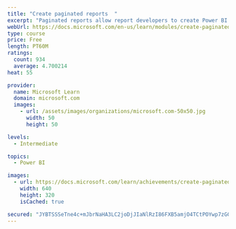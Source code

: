 ```yaml
---
title: "Create paginated reports  "
excerpt: "Paginated reports allow report developers to create Power BI artifacts that have tightly controlled rendering requirements. Paginated reports are ideal for creating sales invoices, receipts, purchase orders, and tabular data. This module will teach you how to create reports, add parameters, and work with tables and charts in paginated reports."
webUrl: https://docs.microsoft.com/en-us/learn/modules/create-paginated-reports-power-bi/
type: course
price: Free
length: PT60M
ratings:
  count: 934
  average: 4.700214
heat: 55

provider:
  name: Microsoft Learn
  domain: microsoft.com
  images:
    - url: /assets/images/organizations/microsoft.com-50x50.jpg
      width: 50
      height: 50

levels:
  - Intermediate

topics:
  - Power BI

images:
  - url: https://docs.microsoft.com/learn/achievements/create-paginated-reports-power-bi-social.png
    width: 640
    height: 320
    isCached: true

secured: "JYBTSSSeTne4c+mJbrNaHA3LC2joDjJIaNlRzI86FXB5amjO4TCtPOYwp7zGGGpKxExASzNGcTV4/hKHAw/BKI2CDybGRuZssun3cHIDnrjMBFumAzZGPfA3mOX8JdilwdJLVqwaZrBHakWeNUr53PHLGtiWhs7rAPkwfSzxvEag2SXy5PvHEURzgxKqE1Ymy6X2wTAWjbSN1kRz56KaYpLmRP3x32MSSP1QjzC9VgbZTpLUTIY1LN7i/kPunLOQrgQCTRAGhh3M+7tx6PjUwod0bVM+Ma80t7nOAWEhaFggPzi4IoNlQ5MSbT8f+NL+6bMxvPAZ7SM+ozTStEl3GOhjGQUFR1gglz1VQj+VtXG8kQbCxH5knnKn9ljh7Md0KmhXZGxOxdskP6BPgowlVXExHzNLO3lstDOBIalcWAI=;CORPtqT/uQCmls50N8JXBw=="
---
```


